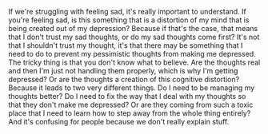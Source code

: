  If we're struggling with feeling sad, it's really important to understand. If you're feeling sad, is this something that is a distortion of my mind that is being created out of my depression? Because if that's the case, that means that I don't trust my sad thoughts, or do my sad thoughts come first? It's not that I shouldn't trust my thought, it's that there may be something that I need to do to prevent my pessimistic thoughts from making me depressed. The tricky thing is that you don't know what to believe. Are the thoughts real and then I'm just not handling them properly, which is why I'm getting depressed? Or are the thoughts a creation of this cognitive distortion? Because it leads to two very different things. Do I need to be managing my thoughts better? Do I need to fix the way that I deal with my thoughts so that they don't make me depressed? Or are they coming from such a toxic place that I need to learn how to step away from the whole thing entirely? And it's confusing for people because we don't really explain stuff.